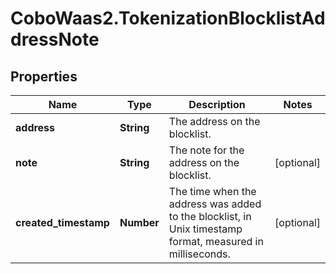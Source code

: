 # CoboWaas2.TokenizationBlocklistAddressNote

## Properties

Name | Type | Description | Notes
------------ | ------------- | ------------- | -------------
**address** | **String** | The address on the blocklist. | 
**note** | **String** | The note for the address on the blocklist. | [optional] 
**created_timestamp** | **Number** | The time when the address was added to the blocklist, in Unix timestamp format, measured in milliseconds. | [optional] 


